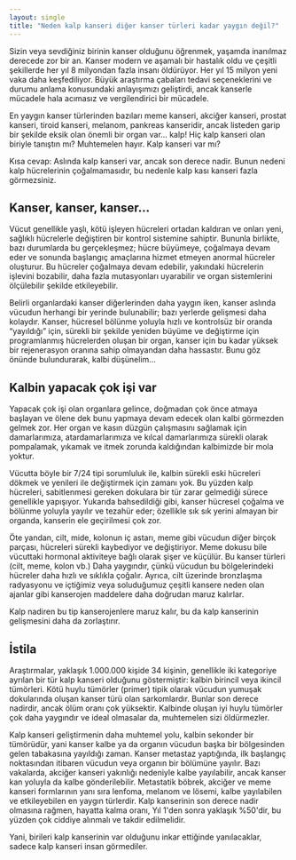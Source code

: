 ```yaml
---
layout: single
title: "Neden kalp kanseri diğer kanser türleri kadar yaygın değil?"
---
```

Sizin veya sevdiğiniz birinin kanser olduğunu öğrenmek, yaşamda inanılmaz derecede zor bir an. Kanser modern ve aşamalı bir hastalık oldu ve çeşitli şekillerde her yıl 8 milyondan fazla insanı öldürüyor. Her yıl 15 milyon yeni vaka daha keşfediliyor. Büyük araştırma çabaları tedavi seçeneklerini ve durumu anlama konusundaki anlayışımızı geliştirdi, ancak kanserle mücadele hala acımasız ve vergilendirici bir mücadele.

En yaygın kanser türlerinden bazıları meme kanseri, akciğer kanseri, prostat kanseri, tiroid kanseri, melanom, pankreas kanseridir, ancak listeden garip bir şekilde eksik olan önemli bir organ var… kalp! Hiç kalp kanseri olan biriyle tanıştın mı? Muhtemelen hayır. Kalp kanseri var mı?

Kısa cevap: Aslında kalp kanseri var, ancak son derece nadir. Bunun nedeni kalp hücrelerinin çoğalmamasıdır, bu nedenle kalp kası kanseri fazla görmezsiniz.

Kanser, kanser, kanser...
-
Vücut genellikle yaşlı, kötü işleyen hücreleri ortadan kaldıran ve onları yeni, sağlıklı hücrelerle değiştiren bir kontrol sistemine sahiptir. Bununla birlikte, bazı durumlarda bu gerçekleşmez; hücre büyümeye, çoğalmaya devam eder ve sonunda başlangıç amaçlarına hizmet etmeyen anormal hücreler oluşturur. Bu hücreler çoğalmaya devam edebilir, yakındaki hücrelerin işlevini bozabilir, daha fazla mutasyonları uyarabilir ve organ sistemlerini ölçülebilir şekilde etkileyebilir.

Belirli organlardaki kanser diğerlerinden daha yaygın iken, kanser aslında vücudun herhangi bir yerinde bulunabilir; bazı yerlerde gelişmesi daha kolaydır. Kanser, hücresel bölünme yoluyla hızlı ve kontrolsüz bir oranda “yayıldığı” için, sürekli bir şekilde yeniden büyüme ve değiştirme için programlanmış hücrelerden oluşan bir organ, kanser için bu kadar yüksek bir rejenerasyon oranına sahip olmayandan daha hassastır. Bunu göz önünde bulundurarak, kalbi düşünelim…

Kalbin yapacak çok işi var
-
Yapacak çok işi olan organlara gelince, doğmadan çok önce atmaya başlayan ve ölene dek bunu yapmaya devam edecek olan kalbi görmezden gelmek zor. Her organ ve kasın düzgün çalışmasını sağlamak için damarlarımıza, atardamarlarımıza ve kılcal damarlarımıza sürekli olarak pompalamak, yıkamak ve itmek zorunda kaldığından kalbimizde bir mola yoktur.

Vücutta böyle bir 7/24 tipi sorumluluk ile, kalbin sürekli eski hücreleri dökmek ve yenileri ile değiştirmek için zamanı yok. Bu yüzden kalp hücreleri, sabitlenmesi gereken dokulara bir tür zarar gelmediği sürece genellikle yapışıyor. Yukarıda bahsedildiği gibi, kanser hücresel çoğalma ve bölünme yoluyla yayılır ve tezahür eder; özellikle sık sık yerini almayan bir organda, kanserin ele geçirilmesi çok zor.

Öte yandan, cilt, mide, kolonun iç astarı, meme gibi vücudun diğer birçok parçası, hücreleri sürekli kaybediyor ve değiştiriyor. Meme dokusu bile vücuttaki hormonal aktiviteye bağlı olarak şişer ve küçülür. Bu kanser türleri (cilt, meme, kolon vb.) Daha yaygındır, çünkü vücudun bu bölgelerindeki hücreler daha hızlı ve sıklıkla çoğalır. Ayrıca, cilt üzerinde bronzlaşma radyasyonu ve içtiğimiz veya soluduğumuz çeşitli kansere neden olan ajanlar gibi kanserojen maddelere daha doğrudan maruz kalırlar.

Kalp nadiren bu tip kanserojenlere maruz kalır, bu da kalp kanserinin gelişmesini daha da zorlaştırır.

İstila
-
Araştırmalar, yaklaşık 1.000.000 kişide 34 kişinin, genellikle iki kategoriye ayrılan bir tür kalp kanseri olduğunu göstermiştir: kalbin birincil veya ikincil tümörleri. Kötü huylu tümörler (primer) tipik olarak vücudun yumuşak dokularında oluşan kanser türü olan sarkomlardır. Bunlar son derece nadirdir, ancak ölüm oranı çok yüksektir. Kalbinde oluşan iyi huylu tümörler çok daha yaygındır ve ideal olmasalar da, muhtemelen sizi öldürmezler.

Kalp kanseri geliştirmenin daha muhtemel yolu, kalbin sekonder bir tümörüdür, yani kanser kalbe ya da organın vücudun başka bir bölgesinden gelen tabakasına yayıldığı zaman. Kanser metastaz yaptığında, ilk başlangıç noktasından itibaren vücudun veya organın bir bölümüne yayılır. Bazı vakalarda, akciğer kanseri yakınlığı nedeniyle kalbe yayılabilir, ancak kanser kan yoluyla da kalbe gönderilebilir. Metastatik böbrek, akciğer ve meme kanseri formlarının yanı sıra lenfoma, melanom ve lösemi, kalbe yayılabilen ve etkileyebilen en yaygın türlerdir. Kalp kanserinin son derece nadir olmasına rağmen, hayatta kalma oranı, Yıl 1'den sonra yaklaşık %50'dir, bu yüzden çok ciddiye alınmalı ve takdir edilmelidir.

Yani, birileri kalp kanserinin var olduğunu inkar ettiğinde yanılacaklar, sadece kalp kanseri insan görmediler.
